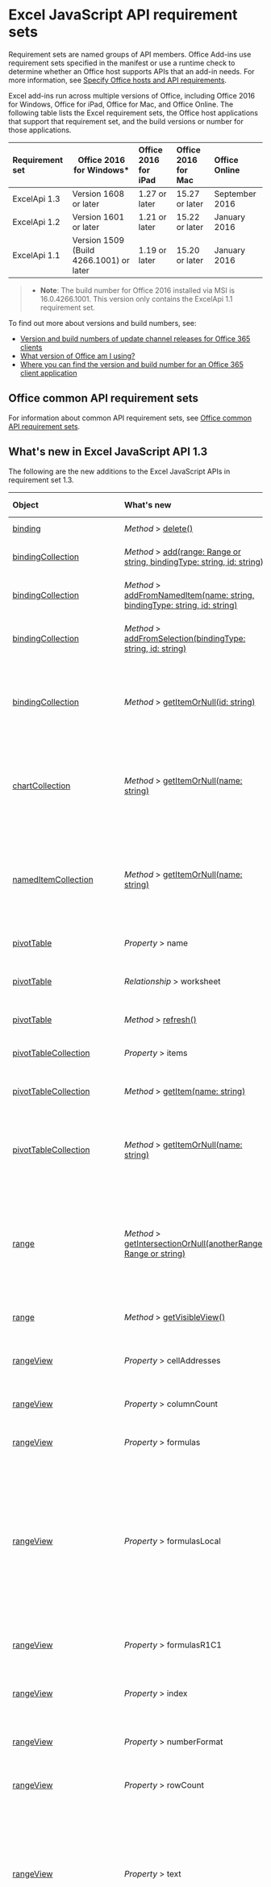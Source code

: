 # Excel JavaScript API requirement sets

Requirement sets are named groups of API members. Office Add-ins use requirement sets specified in the manifest or use a runtime check to determine whether an Office host supports APIs that an add-in needs. For more information, see [Specify Office hosts and API requirements](../docs/overview/specify-office-hosts-and-api-requirements.md).

Excel add-ins run across multiple versions of Office, including Office 2016 for Windows, Office for iPad, Office for Mac, and Office Online. The following table lists the Excel requirement sets, the Office host applications that support that requirement set, and the build versions or number for those applications. 

|  Requirement set  |  Office 2016 for Windows*  |  Office 2016 for iPad  |  Office 2016 for Mac  | Office Online  |
|:-----|-----|:-----|:-----|:-----|
| ExcelApi 1.3  | Version 1608 or later| 1.27 or later |  15.27 or later| September 2016 | 
| ExcelApi 1.2  | Version 1601 or later | 1.21 or later | 15.22 or later| January 2016 |
| ExcelApi 1.1  | Version 1509 (Build 4266.1001) or later | 1.19 or later | 15.20 or later| January 2016 |

> * **Note**: The build number for Office 2016 installed via MSI is 16.0.4266.1001. This version only contains the ExcelApi 1.1 requirement set.

To find out more about versions and build numbers, see:

- [Version and build numbers of update channel releases for Office 365 clients](https://technet.microsoft.com/en-us/library/mt592918.aspx)
- [What version of Office am I using?](https://support.office.com/en-us/article/What-version-of-Office-am-I-using-932788b8-a3ce-44bf-bb09-e334518b8b19?ui=en-US&rs=en-US&ad=US&fromAR=1)
- [Where you can find the version and build number for an Office 365 client application](https://technet.microsoft.com/en-us/library/mt592918.aspx#Anchor_1)

## Office common API requirement sets
For information about common API requirement sets, see [Office common API requirement sets](office-add-in-requirement-sets.md).

## What's new in Excel JavaScript API 1.3 
The following are the new additions to the Excel JavaScript APIs in requirement set 1.3. 

|Object| What's new| Description|Requirement set|
|:----|:----|:----|:----|
|[binding](https://github.com/OfficeDev/office-js-docs/tree/ExcelJs_1.3_OpenSpec/reference/excel/binding.md)|_Method_ > [delete()](https://github.com/OfficeDev/office-js-docs/tree/ExcelJs_1.3_OpenSpec/reference/excel/binding.md#delete)|Deletes the binding.|1.3|
|[bindingCollection](https://github.com/OfficeDev/office-js-docs/tree/ExcelJs_1.3_OpenSpec/reference/excel/bindingcollection.md)|_Method_ > [add(range: Range or string, bindingType: string, id: string)](https://github.com/OfficeDev/office-js-docs/tree/ExcelJs_1.3_OpenSpec/reference/excel/bindingcollection.md#addrange-range-or-string-bindingtype-string-id-string)|Add a new binding to a particular Range.|1.3|
|[bindingCollection](https://github.com/OfficeDev/office-js-docs/tree/ExcelJs_1.3_OpenSpec/reference/excel/bindingcollection.md)|_Method_ > [addFromNamedItem(name: string, bindingType: string, id: string)](https://github.com/OfficeDev/office-js-docs/tree/ExcelJs_1.3_OpenSpec/reference/excel/bindingcollection.md#addfromnameditemname-string-bindingtype-string-id-string)|Add a new binding based on a named item in the workbook.|1.3|
|[bindingCollection](https://github.com/OfficeDev/office-js-docs/tree/ExcelJs_1.3_OpenSpec/reference/excel/bindingcollection.md)|_Method_ > [addFromSelection(bindingType: string, id: string)](https://github.com/OfficeDev/office-js-docs/tree/ExcelJs_1.3_OpenSpec/reference/excel/bindingcollection.md#addfromselectionbindingtype-string-id-string)|Add a new binding based on the current selection.|1.3|
|[bindingCollection](https://github.com/OfficeDev/office-js-docs/tree/ExcelJs_1.3_OpenSpec/reference/excel/bindingcollection.md)|_Method_ > [getItemOrNull(id: string)](https://github.com/OfficeDev/office-js-docs/tree/ExcelJs_1.3_OpenSpec/reference/excel/bindingcollection.md#getitemornullid-string)|Gets a binding object by ID. If the binding object does not exist, the return object's isNull property will be true.|1.3|
|[chartCollection](https://github.com/OfficeDev/office-js-docs/tree/ExcelJs_1.3_OpenSpec/reference/excel/chartcollection.md)|_Method_ > [getItemOrNull(name: string)](https://github.com/OfficeDev/office-js-docs/tree/ExcelJs_1.3_OpenSpec/reference/excel/chartcollection.md#getitemornullname-string)|Gets a chart using its name. If there are multiple charts with the same name, the first one will be returned.|1.3|
|[namedItemCollection](https://github.com/OfficeDev/office-js-docs/tree/ExcelJs_1.3_OpenSpec/reference/excel/nameditemcollection.md)|_Method_ > [getItemOrNull(name: string)](https://github.com/OfficeDev/office-js-docs/tree/ExcelJs_1.3_OpenSpec/reference/excel/nameditemcollection.md#getitemornullname-string)|Gets a nameditem object using its name. If the nameditem object does not exist, the returned object's isNull property will be true.|1.3|
|[pivotTable](https://github.com/OfficeDev/office-js-docs/tree/ExcelJs_1.3_OpenSpec/reference/excel/pivottable.md)|_Property_ > name|Name of the PivotTable.|1.3|
|[pivotTable](https://github.com/OfficeDev/office-js-docs/tree/ExcelJs_1.3_OpenSpec/reference/excel/pivottable.md)|_Relationship_ > worksheet|The worksheet containing the current PivotTable. Read-only.|1.3|
|[pivotTable](https://github.com/OfficeDev/office-js-docs/tree/ExcelJs_1.3_OpenSpec/reference/excel/pivottable.md)|_Method_ > [refresh()](https://github.com/OfficeDev/office-js-docs/tree/ExcelJs_1.3_OpenSpec/reference/excel/pivottable.md#refresh)|Refreshes the PivotTable.|1.3|
|[pivotTableCollection](https://github.com/OfficeDev/office-js-docs/tree/ExcelJs_1.3_OpenSpec/reference/excel/pivottablecollection.md)|_Property_ > items|A collection of pivotTable objects. Read-only.|1.3|
|[pivotTableCollection](https://github.com/OfficeDev/office-js-docs/tree/ExcelJs_1.3_OpenSpec/reference/excel/pivottablecollection.md)|_Method_ > [getItem(name: string)](https://github.com/OfficeDev/office-js-docs/tree/ExcelJs_1.3_OpenSpec/reference/excel/pivottablecollection.md#getitemname-string)|Gets a PivotTable by name.|1.3|
|[pivotTableCollection](https://github.com/OfficeDev/office-js-docs/tree/ExcelJs_1.3_OpenSpec/reference/excel/pivottablecollection.md)|_Method_ > [getItemOrNull(name: string)](https://github.com/OfficeDev/office-js-docs/tree/ExcelJs_1.3_OpenSpec/reference/excel/pivottablecollection.md#getitemornullname-string)|Gets a PivotTable by name. If the PivotTable does not exist, the return object's isNull property will be true.|1.3|
|[range](https://github.com/OfficeDev/office-js-docs/tree/ExcelJs_1.3_OpenSpec/reference/excel/range.md)|_Method_ > [getIntersectionOrNull(anotherRange: Range or string)](https://github.com/OfficeDev/office-js-docs/tree/ExcelJs_1.3_OpenSpec/reference/excel/range.md#getintersectionornullanotherrange-range-or-string)|Gets the range object that represents the rectangular intersection of the given ranges. If no intersection is found, will return a null object.|1.3|
|[range](https://github.com/OfficeDev/office-js-docs/tree/ExcelJs_1.3_OpenSpec/reference/excel/range.md)|_Method_ > [getVisibleView()](https://github.com/OfficeDev/office-js-docs/tree/ExcelJs_1.3_OpenSpec/reference/excel/range.md#getvisibleview)|Represents the visible rows of the current range.|1.3|
|[rangeView](https://github.com/OfficeDev/office-js-docs/tree/ExcelJs_1.3_OpenSpec/reference/excel/rangeview.md)|_Property_ > cellAddresses|Represents the cell addresses of the RangeView. Read-only.|1.3|
|[rangeView](https://github.com/OfficeDev/office-js-docs/tree/ExcelJs_1.3_OpenSpec/reference/excel/rangeview.md)|_Property_ > columnCount|Returns the number of visible columns. Read-only.|1.3|
|[rangeView](https://github.com/OfficeDev/office-js-docs/tree/ExcelJs_1.3_OpenSpec/reference/excel/rangeview.md)|_Property_ > formulas|Represents the formula in A1-style notation.|1.3|
|[rangeView](https://github.com/OfficeDev/office-js-docs/tree/ExcelJs_1.3_OpenSpec/reference/excel/rangeview.md)|_Property_ > formulasLocal|Represents the formula in A1-style notation, in the user's language and number-formatting locale.  For example, the English "=SUM(A1, introduced in 1.5)" formula would become "=SUMME(A1; 1,5)" in German.|1.3|
|[rangeView](https://github.com/OfficeDev/office-js-docs/tree/ExcelJs_1.3_OpenSpec/reference/excel/rangeview.md)|_Property_ > formulasR1C1|Represents the formula in R1C1-style notation.|1.3|
|[rangeView](https://github.com/OfficeDev/office-js-docs/tree/ExcelJs_1.3_OpenSpec/reference/excel/rangeview.md)|_Property_ > index|Returns a value that represents the index of the RangeView. Read-only.|1.3|
|[rangeView](https://github.com/OfficeDev/office-js-docs/tree/ExcelJs_1.3_OpenSpec/reference/excel/rangeview.md)|_Property_ > numberFormat|Represents Excel's number format code for the given cell.|1.3|
|[rangeView](https://github.com/OfficeDev/office-js-docs/tree/ExcelJs_1.3_OpenSpec/reference/excel/rangeview.md)|_Property_ > rowCount|Returns the number of visible rows. Read-only.|1.3|
|[rangeView](https://github.com/OfficeDev/office-js-docs/tree/ExcelJs_1.3_OpenSpec/reference/excel/rangeview.md)|_Property_ > text|Text values of the specified range. The Text value will not depend on the cell width. The # sign substitution that happens in Excel UI will not affect the text value returned by the API. Read-only.|1.3|
|[rangeView](https://github.com/OfficeDev/office-js-docs/tree/ExcelJs_1.3_OpenSpec/reference/excel/rangeview.md)|_Property_ > valueTypes|Represents the type of data of each cell. Read-only. Possible values are: Unknown, Empty, String, Integer, Double, Boolean, Error.|1.3|
|[rangeView](https://github.com/OfficeDev/office-js-docs/tree/ExcelJs_1.3_OpenSpec/reference/excel/rangeview.md)|_Property_ > values|Represents the raw values of the specified range view. The data returned could be of type string, number, or a boolean. Cell that contain an error will return the error string.|1.3|
|[rangeView](https://github.com/OfficeDev/office-js-docs/tree/ExcelJs_1.3_OpenSpec/reference/excel/rangeview.md)|_Relationship_ > rows|Represents a collection of range views associated with the range. Read-only.|1.3|
|[rangeView](https://github.com/OfficeDev/office-js-docs/tree/ExcelJs_1.3_OpenSpec/reference/excel/rangeview.md)|_Method_ > [getRange()](https://github.com/OfficeDev/office-js-docs/tree/ExcelJs_1.3_OpenSpec/reference/excel/rangeview.md#getrange)|Gets the parent range associated with the current RangeView.|1.3|
|[rangeViewCollection](https://github.com/OfficeDev/office-js-docs/tree/ExcelJs_1.3_OpenSpec/reference/excel/rangeviewcollection.md)|_Property_ > items|A collection of rangeView objects. Read-only.|1.3|
|[rangeViewCollection](https://github.com/OfficeDev/office-js-docs/tree/ExcelJs_1.3_OpenSpec/reference/excel/rangeviewcollection.md)|_Method_ > [getItemAt(index: number)](https://github.com/OfficeDev/office-js-docs/tree/ExcelJs_1.3_OpenSpec/reference/excel/rangeviewcollection.md#getitematindex-number)|Gets a RangeView Row via it's index. Zero-Indexed.|1.3|
|[setting](https://github.com/OfficeDev/office-js-docs/tree/ExcelJs_1.3_OpenSpec/reference/excel/setting.md)|_Property_ > key|Returns the key that represents the id of the Setting. Read-only.|1.3|
|[setting](https://github.com/OfficeDev/office-js-docs/tree/ExcelJs_1.3_OpenSpec/reference/excel/setting.md)|_Method_ > [delete()](https://github.com/OfficeDev/office-js-docs/tree/ExcelJs_1.3_OpenSpec/reference/excel/setting.md#delete)|Deletes the setting.|1.3|
|[settingCollection](https://github.com/OfficeDev/office-js-docs/tree/ExcelJs_1.3_OpenSpec/reference/excel/settingcollection.md)|_Property_ > items|A collection of setting objects. Read-only.|1.3|
|[settingCollection](https://github.com/OfficeDev/office-js-docs/tree/ExcelJs_1.3_OpenSpec/reference/excel/settingcollection.md)|_Method_ > [getItem(key: string)](https://github.com/OfficeDev/office-js-docs/tree/ExcelJs_1.3_OpenSpec/reference/excel/settingcollection.md#getitemkey-string)|Gets a Setting entry via the key.|1.3|
|[settingCollection](https://github.com/OfficeDev/office-js-docs/tree/ExcelJs_1.3_OpenSpec/reference/excel/settingcollection.md)|_Method_ > [getItemOrNull(key: string)](https://github.com/OfficeDev/office-js-docs/tree/ExcelJs_1.3_OpenSpec/reference/excel/settingcollection.md#getitemornullkey-string)|Gets a Setting entry via the key. If the Setting does not exist, the returned object's isNull property will be true.|1.3|
|[settingCollection](https://github.com/OfficeDev/office-js-docs/tree/ExcelJs_1.3_OpenSpec/reference/excel/settingcollection.md)|_Method_ > [set(key: string, value: string)](https://github.com/OfficeDev/office-js-docs/tree/ExcelJs_1.3_OpenSpec/reference/excel/settingcollection.md#setkey-string-value-string)|Sets or adds the specified setting to the workbook.|1.3|
|[settingsChangedEventArgs](https://github.com/OfficeDev/office-js-docs/tree/ExcelJs_1.3_OpenSpec/reference/excel/settingschangedeventargs.md)|_Relationship_ > settingCollection|Gets the Setting object that represents the binding that raised the SettingsChanged event|1.3|
|[table](https://github.com/OfficeDev/office-js-docs/tree/ExcelJs_1.3_OpenSpec/reference/excel/table.md)|_Property_ > highlightFirstColumn|Indicates whether the first column contains special formatting.|1.3|
|[table](https://github.com/OfficeDev/office-js-docs/tree/ExcelJs_1.3_OpenSpec/reference/excel/table.md)|_Property_ > highlightLastColumn|Indicates whether the last column contains special formatting.|1.3|
|[table](https://github.com/OfficeDev/office-js-docs/tree/ExcelJs_1.3_OpenSpec/reference/excel/table.md)|_Property_ > showBandedColumns|Indicates whether the columns show banded formatting in which odd columns are highlighted differently from even ones to make reading the table easier.|1.3|
|[table](https://github.com/OfficeDev/office-js-docs/tree/ExcelJs_1.3_OpenSpec/reference/excel/table.md)|_Property_ > showBandedRows|Indicates whether the rows show banded formatting in which odd rows are highlighted differently from even ones to make reading the table easier.|1.3|
|[table](https://github.com/OfficeDev/office-js-docs/tree/ExcelJs_1.3_OpenSpec/reference/excel/table.md)|_Property_ > showFilterButton|Indicates whether the filter buttons are visible at the top of each column header. Setting this is only allowed if the table contains a header row.|1.3|
|[tableCollection](https://github.com/OfficeDev/office-js-docs/tree/ExcelJs_1.3_OpenSpec/reference/excel/tablecollection.md)|_Method_ > [getItemOrNull(key: number or string)](https://github.com/OfficeDev/office-js-docs/tree/ExcelJs_1.3_OpenSpec/reference/excel/tablecollection.md#getitemornullkey-number-or-string)|Gets a table by Name or ID. If the table does not exist, the return object's isNull property will be true.|1.3|
|[tableColumnCollection](https://github.com/OfficeDev/office-js-docs/tree/ExcelJs_1.3_OpenSpec/reference/excel/tablecolumncollection.md)|_Method_ > [getItemOrNull(key: number or string)](https://github.com/OfficeDev/office-js-docs/tree/ExcelJs_1.3_OpenSpec/reference/excel/tablecolumncollection.md#getitemornullkey-number-or-string)|Gets a column object by Name or ID. If the column does not exist, the returned object's isNull property will be true.|1.3|
|[workbook](https://github.com/OfficeDev/office-js-docs/tree/ExcelJs_1.3_OpenSpec/reference/excel/workbook.md)|_Relationship_ > pivotTables|Represents a collection of PivotTables associated with the workbook. Read-only.|1.3|
|[workbook](https://github.com/OfficeDev/office-js-docs/tree/ExcelJs_1.3_OpenSpec/reference/excel/workbook.md)|_Relationship_ > settings|Represents a collection of Settings associated with the workbook. Read-only.|1.3|
|[worksheet](https://github.com/OfficeDev/office-js-docs/tree/ExcelJs_1.3_OpenSpec/reference/excel/worksheet.md)|_Relationship_ > pivotTables|Collection of PivotTables that are part of the worksheet. Read-only.|1.3|

## What's new in Excel JavaScript API 1.2
The following are the new additions to the Excel JavaScript APIs in requirement set 1.2. 

|Object| What's new| Description|Requirement set|
|:----|:----|:----|:----|
|[bindingDataChangedEventArgs](../excel/bindingdatachangedeventargs.md)|_Relationship_ > binding|Gets the Binding object that represents the binding that raised the DataChanged event.|1.2, introduced in 1.3|
|[bindingSelectionChangedEventArgs](../excel/bindingselectionchangedeventargs.md)|_Property_ > columnCount|Gets the number of columns selected.|1.2, introduced in 1.3|
|[bindingSelectionChangedEventArgs](../excel/bindingselectionchangedeventargs.md)|_Property_ > rowCount|Gets the number of rows selected.|1.2, introduced in 1.3|
|[bindingSelectionChangedEventArgs](../excel/bindingselectionchangedeventargs.md)|_Property_ > startColumn|Gets the index of the first column of the selection (zero-based).|1.2, introduced in 1.3|
|[bindingSelectionChangedEventArgs](../excel/bindingselectionchangedeventargs.md)|_Property_ > startRow|Gets the index of the first row of the selection (zero-based).|1.2, introduced in 1.3|
|[bindingSelectionChangedEventArgs](../excel/bindingselectionchangedeventargs.md)|_Relationship_ > binding|Gets the Binding object that represents the binding that raised the SelectionChanged event.|1.2, introduced in 1.3|
|[chart](../excel/chart.md)|_Property_ > id|Gets a chart based on its position in the collection. Read-only.|1.2|
|[chart](../excel/chart.md)|_Relationship_ > worksheet|The worksheet containing the current chart. Read-only.|1.2|
|[chart](../excel/chart.md)|_Method_ > [getImage(height: number, width: number, fittingMode: string)](../excel/chart.md#getimageheight-number-width-number-fittingmode-string)|Renders the chart as a base64-encoded image by scaling the chart to fit the specified dimensions.|1.2|
|[filter](../excel/filter.md)|_Relationship_ > criteria|The currently applied filter on the given column. Read-only.|1.2|
|[filter](../excel/filter.md)|_Method_ > [apply(criteria: FilterCriteria)](../excel/filter.md#applycriteria-filtercriteria)|Apply the given filter criteria on the given column.|1.2|
|[filter](../excel/filter.md)|_Method_ > [applyBottomItemsFilter(count: number)](../excel/filter.md#applybottomitemsfiltercount-number)|Apply a "Bottom Item" filter to the column for the given number of elements.|1.2|
|[filter](../excel/filter.md)|_Method_ > [applyBottomPercentFilter(percent: number)](../excel/filter.md#applybottompercentfilterpercent-number)|Apply a "Bottom Percent" filter to the column for the given percentage of elements.|1.2|
|[filter](../excel/filter.md)|_Method_ > [applyCellColorFilter(color: string)](../excel/filter.md#applycellcolorfiltercolor-string)|Apply a "Cell Color" filter to the column for the given color.|1.2|
|[filter](../excel/filter.md)|_Method_ > [applyCustomFilter(criteria1: string, criteria2: string, oper: string)](../excel/filter.md#applycustomfiltercriteria1-string-criteria2-string-oper-string)|Apply a "Icon" filter to the column for the given criteria strings.|1.2|
|[filter](../excel/filter.md)|_Method_ > [applyDynamicFilter(criteria: string)](../excel/filter.md#applydynamicfiltercriteria-string)|Apply a "Dynamic" filter to the column.|1.2|
|[filter](../excel/filter.md)|_Method_ > [applyFontColorFilter(color: string)](../excel/filter.md#applyfontcolorfiltercolor-string)|Apply a "Font Color" filter to the column for the given color.|1.2|
|[filter](../excel/filter.md)|_Method_ > [applyIconFilter(icon: Icon)](../excel/filter.md#applyiconfiltericon-icon)|Apply a "Icon" filter to the column for the given icon.|1.2|
|[filter](../excel/filter.md)|_Method_ > [applyTopItemsFilter(count: number)](../excel/filter.md#applytopitemsfiltercount-number)|Apply a "Top Item" filter to the column for the given number of elements.|1.2|
|[filter](../excel/filter.md)|_Method_ > [applyTopPercentFilter(percent: number)](../excel/filter.md#applytoppercentfilterpercent-number)|Apply a "Top Percent" filter to the column for the given percentage of elements.|1.2|
|[filter](../excel/filter.md)|_Method_ > [applyValuesFilter(values: ()[])](../excel/filter.md#applyvaluesfiltervalues-)|Apply a "Values" filter to the column for the given values.|1.2|
|[filter](../excel/filter.md)|_Method_ > [clear()](../excel/filter.md#clear)|Clear the filter on the given column.|1.2|
|[filterCriteria](../excel/filtercriteria.md)|_Property_ > color|The HTML color string used to filter cells. Used with "cellColor" and "fontColor" filtering.|1.2|
|[filterCriteria](../excel/filtercriteria.md)|_Property_ > criterion1|The first criterion used to filter data. Used as an operator in the case of "custom" filtering.|1.2|
|[filterCriteria](../excel/filtercriteria.md)|_Property_ > criterion2|The second criterion used to filter data. Only used as an operator in the case of "custom" filtering.|1.2|
|[filterCriteria](../excel/filtercriteria.md)|_Property_ > dynamicCriteria|The dynamic criteria from the Excel.DynamicFilterCriteria set to apply on this column. Used with "dynamic" filtering. Possible values are: Unknown, AboveAverage, AllDatesInPeriodApril, AllDatesInPeriodAugust, AllDatesInPeriodDecember, AllDatesInPeriodFebruray, AllDatesInPeriodJanuary, AllDatesInPeriodJuly, AllDatesInPeriodJune, AllDatesInPeriodMarch, AllDatesInPeriodMay, AllDatesInPeriodNovember, AllDatesInPeriodOctober, AllDatesInPeriodQuarter1, AllDatesInPeriodQuarter2, AllDatesInPeriodQuarter3, AllDatesInPeriodQuarter4, AllDatesInPeriodSeptember, BelowAverage, LastMonth, LastQuarter, LastWeek, LastYear, NextMonth, NextQuarter, NextWeek, NextYear, ThisMonth, ThisQuarter, ThisWeek, ThisYear, Today, Tomorrow, YearToDate, Yesterday.|1.2|
|[filterCriteria](../excel/filtercriteria.md)|_Property_ > filterOn|The property used by the filter to determine whether the values should stay visible. Possible values are: BottomItems, BottomPercent, CellColor, Dynamic, FontColor, Values, TopItems, TopPercent, Icon, Custom.|1.2|
|[filterCriteria](../excel/filtercriteria.md)|_Property_ > operator|The operator used to combine criterion 1 and 2 when using "custom" filtering. Possible values are: And, Or.|1.2|
|[filterCriteria](../excel/filtercriteria.md)|_Property_ > values|The set of values to be used as part of "values" filtering.|1.2|
|[filterCriteria](../excel/filtercriteria.md)|_Relationship_ > icon|The icon used to filter cells. Used with "icon" filtering.|1.2|
|[filterDatetime](../excel/filterdatetime.md)|_Property_ > date|The date in ISO8601 format used to filter data.|1.2|
|[filterDatetime](../excel/filterdatetime.md)|_Property_ > specificity|How specific the date should be used to keep data. For example, if the date is 2005-04-02 and the specifity is set to "month", the filter operation will keep all rows with a date in the month of april 2009. Possible values are: Year, Monday, Day, Hour, Minute, Second.|1.2|
|[formatProtection](../excel/formatprotection.md)|_Property_ > formulaHidden|Indicates if Excel hides the formula for the cells in the range. A null value indicates that the entire range doesn't have uniform formula hidden setting.|1.2|
|[formatProtection](../excel/formatprotection.md)|_Property_ > locked|Indicates if Excel locks the cells in the object. A null value indicates that the entire range doesn't have uniform lock setting.|1.2|
|[icon](../excel/icon.md)|_Property_ > index|Represents the index of the icon in the given set.|1.2|
|[icon](../excel/icon.md)|_Property_ > set|Represents the set that the icon is part of. Possible values are: Invalid, ThreeArrows, ThreeArrowsGray, ThreeFlags, ThreeTrafficLights1, ThreeTrafficLights2, ThreeSigns, ThreeSymbols, ThreeSymbols2, FourArrows, FourArrowsGray, FourRedToBlack, FourRating, FourTrafficLights, FiveArrows, FiveArrowsGray, FiveRating, FiveQuarters, ThreeStars, ThreeTriangles, FiveBoxes.|1.2|
|[range](../excel/range.md)|_Property_ > columnHidden|Represents if all columns of the current range are hidden.|1.2|
|[range](../excel/range.md)|_Property_ > formulasR1C1|Represents the formula in R1C1-style notation.|1.2|
|[range](../excel/range.md)|_Property_ > hidden|Represents if all cells of the current range are hidden. Read-only.|1.2|
|[range](../excel/range.md)|_Property_ > rowHidden|Represents if all rows of the current range are hidden.|1.2|
|[range](../excel/range.md)|_Relationship_ > sort|Represents the range sort of the current range. Read-only.|1.2|
|[range](../excel/range.md)|_Method_ > [getColumnsAfter(count: number)](../excel/range.md#getcolumnsaftercount-number)|Gets a certain number of columns to the right of the current Range object.|1.2, introduced in 1.3|
|[range](../excel/range.md)|_Method_ > [getColumnsBefore(count: number)](../excel/range.md#getcolumnsbeforecount-number)|Gets a certain number of columns to the left of the current Range object.|1.2, introduced in 1.3|
|[range](../excel/range.md)|_Method_ > [getResizedRange(deltaRows: number, deltaColumns: number)](../excel/range.md#getresizedrangedeltarows-number-deltacolumns-number)|Gets a Range object similar to the current Range object, but with its bottom-right corner expanded (or contracted) by some number of rows and columns.|1.2, introduced in 1.3|
|[range](../excel/range.md)|_Method_ > [getRowsAbove(count: number)](../excel/range.md#getrowsabovecount-number)|Gets a certain number of rows above the current Range object.|1.2, introduced in 1.3|
|[range](../excel/range.md)|_Method_ > [getRowsBelow(count: number)](../excel/range.md#getrowsbelowcount-number)|Gets a certain number of rows below the current Range object.|1.2, introduced in 1.3|
|[range](../excel/range.md)|_Method_ > [merge(across: bool)](../excel/range.md#mergeacross-bool)|Merge the range cells into one region in the worksheet.|1.2|
|[range](../excel/range.md)|_Method_ > [unmerge()](../excel/range.md#unmerge)|Unmerge the range cells into separate cells.|1.2|
|[rangeFormat](../excel/rangeformat.md)|_Property_ > columnWidth|Gets or sets the width of all colums within the range. If the column widths are not uniform, null will be returned.|1.2|
|[rangeFormat](../excel/rangeformat.md)|_Property_ > rowHeight|Gets or sets the height of all rows in the range. If the row heights are not uniform null will be returned.|1.2|
|[rangeFormat](../excel/rangeformat.md)|_Relationship_ > protection|Returns the format protection object for a range. Read-only.|1.2|
|[rangeFormat](../excel/rangeformat.md)|_Method_ > [autofitColumns()](../excel/rangeformat.md#autofitcolumns)|Changes the width of the columns of the current range to achieve the best fit, based on the current data in the columns.|1.2|
|[rangeFormat](../excel/rangeformat.md)|_Method_ > [autofitRows()](../excel/rangeformat.md#autofitrows)|Changes the height of the rows of the current range to achieve the best fit, based on the current data in the columns.|1.2|
|[rangeReference](../excel/rangereference.md)|_Property_ > address|Represents the visible rows of the current range.|1.2|
|[rangeSort](../excel/rangesort.md)|_Method_ > [apply(fields: SortField[], matchCase: bool, hasHeaders: bool, orientation: string, method: string)](../excel/rangesort.md#applyfields-sortfield-matchcase-bool-hasheaders-bool-orientation-string-method-string)|Perform a sort operation.|1.2|
|[selectionChangedEventArgs](../excel/selectionchangedeventargs.md)|_Relationship_ > workbook|Gets the workbook object that raised the SelectionChanged event.|1.2, introduced in 1.3|
|[sortField](../excel/sortfield.md)|_Property_ > ascending|Represents whether the sorting is done in an ascending fashion.|1.2|
|[sortField](../excel/sortfield.md)|_Property_ > color|Represents the color that is the target of the condition if the sorting is on font or cell color.|1.2|
|[sortField](../excel/sortfield.md)|_Property_ > dataOption|Represents additional sorting options for this field. Possible values are: Normal, TextAsNumber.|1.2|
|[sortField](../excel/sortfield.md)|_Property_ > key|Represents the column (or row, depending on the sort orientation) that the condition is on. Represented as an offset from the first column (or row).|1.2|
|[sortField](../excel/sortfield.md)|_Property_ > sortOn|Represents the type of sorting of this condition. Possible values are: Value, CellColor, FontColor, Icon.|1.2|
|[sortField](../excel/sortfield.md)|_Relationship_ > icon|Represents the icon that is the target of the condition if the sorting is on the cell's icon.|1.2|
|[table](../excel/table.md)|_Relationship_ > sort|Represents the sorting for the table. Read-only.|1.2|
|[table](../excel/table.md)|_Relationship_ > worksheet|The worksheet containing the current table. Read-only.|1.2|
|[table](../excel/table.md)|_Method_ > [clearFilters()](../excel/table.md#clearfilters)|Clears all the filters currently applied on the table.|1.2|
|[table](../excel/table.md)|_Method_ > [convertToRange()](../excel/table.md#converttorange)|Converts the table into a normal range of cells. All data is preserved.|1.2|
|[table](../excel/table.md)|_Method_ > [reapplyFilters()](../excel/table.md#reapplyfilters)|Reapplies all the filters currently on the table.|1.2|
|[tableColumn](../excel/tablecolumn.md)|_Relationship_ > filter|Retrieve the filter applied to the column. Read-only.|1.2|
|[tableSort](../excel/tablesort.md)|_Property_ > matchCase|Represents whether the casing impacted the last sort of the table. Read-only.|1.2|
|[tableSort](../excel/tablesort.md)|_Property_ > method|Represents Chinese character ordering method last used to sort the table. Read-only. Possible values are: PinYin, StrokeCount.|1.2|
|[tableSort](../excel/tablesort.md)|_Relationship_ > fields|Represents the current conditions used to last sort the table. Read-only.|1.2|
|[tableSort](../excel/tablesort.md)|_Method_ > [apply(fields: SortField[], matchCase: bool, method: string)](../excel/tablesort.md#applyfields-sortfield-matchcase-bool-method-string)|Perform a sort operation.|1.2|
|[tableSort](../excel/tablesort.md)|_Method_ > [clear()](../excel/tablesort.md#clear)|Clears the sorting that is currently on the table. While this doesn't modify the table's ordering, it clears the state of the header buttons.|1.2|
|[tableSort](../excel/tablesort.md)|_Method_ > [reapply()](../excel/tablesort.md#reapply)|Reapplies the current sorting parameters to the table.|1.2|
|[workbook](../excel/workbook.md)|_Relationship_ > functions|Represents Excel application instance that contains this workbook. Read-only.|1.2|
|[worksheet](../excel/worksheet.md)|_Relationship_ > protection|Returns sheet protection object for a worksheet. Read-only.|1.2|
|[worksheetProtection](../excel/worksheetprotection.md)|_Property_ > protected|Indicates if the worksheet is protected. Read-Only. Read-only.|1.2|
|[worksheetProtection](../excel/worksheetprotection.md)|_Relationship_ > options|Sheet protection options. Read-only.|1.2|
|[worksheetProtection](../excel/worksheetprotection.md)|_Method_ > [protect(options: WorksheetProtectionOptions)](../excel/worksheetprotection.md#protectoptions-worksheetprotectionoptions)|Protects a worksheet. Fails if the worksheet has been protected.|1.2|
|[worksheetProtection](../excel/worksheetprotection.md)|_Method_ > [unprotect()](../excel/worksheetprotection.md#unprotect)|Unprotects a worksheet.|1.2|
|[worksheetProtectionOptions](../excel/worksheetprotectionoptions.md)|_Property_ > allowAutoFilter|Represents the worksheet protection option of allowing using auto filter feature.|1.2|
|[worksheetProtectionOptions](../excel/worksheetprotectionoptions.md)|_Property_ > allowDeleteColumns|Represents the worksheet protection option of allowing deleting columns.|1.2|
|[worksheetProtectionOptions](../excel/worksheetprotectionoptions.md)|_Property_ > allowDeleteRows|Represents the worksheet protection option of allowing deleting rows.|1.2|
|[worksheetProtectionOptions](../excel/worksheetprotectionoptions.md)|_Property_ > allowFormatCells|Represents the worksheet protection option of allowing formatting cells.|1.2|
|[worksheetProtectionOptions](../excel/worksheetprotectionoptions.md)|_Property_ > allowFormatColumns|Represents the worksheet protection option of allowing formatting columns.|1.2|
|[worksheetProtectionOptions](../excel/worksheetprotectionoptions.md)|_Property_ > allowFormatRows|Represents the worksheet protection option of allowing formatting rows.|1.2|
|[worksheetProtectionOptions](../excel/worksheetprotectionoptions.md)|_Property_ > allowInsertColumns|Represents the worksheet protection option of allowing inserting columns.|1.2|
|[worksheetProtectionOptions](../excel/worksheetprotectionoptions.md)|_Property_ > allowInsertHyperlinks|Represents the worksheet protection option of allowing inserting hyperlinks.|1.2|
|[worksheetProtectionOptions](../excel/worksheetprotectionoptions.md)|_Property_ > allowInsertRows|Represents the worksheet protection option of allowing inserting rows.|1.2|
|[worksheetProtectionOptions](../excel/worksheetprotectionoptions.md)|_Property_ > allowPivotTables|Represents the worksheet protection option of allowing using PivotTable feature.|1.2|
|[worksheetProtectionOptions](../excel/worksheetprotectionoptions.md)|_Property_ > allowSort|Represents the worksheet protection option of allowing using sort feature.|1.2|

## Excel JavaScript API 1.1
Excel JavaScript API 1.1 is the first version of the API. For details about the API,  see the Excel JavaScript API reference topics.  
    
## Additional resources

- [Specify Office hosts and API requirements](../docs/overview/specify-office-hosts-and-api-requirements.md)
- [Office Add-ins XML manifest](https://dev.office.com/docs/add-ins/overview/add-in-manifests)
